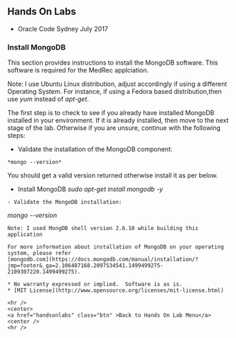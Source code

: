 ## Hands On Labs

- Oracle Code Sydney July 2017

### Install MongoDB

This section provides instructions to install the MongoDB software. This software is required for the MedRec applciation.

Note: I use Ubuntu Linux distribution, adjust accordingly if using a different Operating System.
For instance, if using a Fedora based distribution,then use *yum* instead of *apt-get*. 

The first step is to check to see if you already have installed MongoDB installed in your environment. 
If it is already installed, then move to the next stage of the lab.
Otherwise if you are unsure, continue with the following steps:

- Validate the installation of the MongoDB component:
```
*mongo --version*
```
You should get a valid version returned otherwise install it as per below. 

- Install MongoDB
*sudo apt-get install mongodb -y*
```
- Validate the MongoDB installation:
```
*mongo --version*
```
Note: I used MongDB shell version 2.6.10 while building this application

For more information about installation of MongoDB on your operating system, please refer
[mongodb.com](https://docs.mongodb.com/manual/installation/?jmp=footer&_ga=2.106487168.2097534541.1499499275-2109307220.1499499275). 

* No warranty expressed or implied.  Software is as is.
* [MIT License](http://www.opensource.org/licenses/mit-license.html)

<hr />
<center>
<a href="handsonlabs" class="btn" >Back to Hands On Lab Menu</a>
<center />
<hr />


